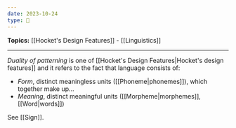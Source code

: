 ```yaml
---
date: 2023-10-24
type: 🧠
---
```


**Topics:** [[Hocket's Design Features]] - [[Linguistics]]

---

_Duality of patterning_ is one of [[Hocket's Design Features|Hocket's design features]] and it refers to the fact that language consists of:

- _Form_, distinct meaningless units ([[Phoneme|phonemes]]), which together make up…
- _Meaning_, distinct meaningful units ([[Morpheme|morphemes]], [[Word|words]])

See [[Sign]].
